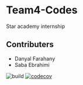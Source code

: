 # Team4-Codes
Star academy internship 

## Contributers
- Danyal Farahany
- Saba Ebrahimi

![build](https://github.com/Star-Academy/Team4-Codes/workflows/build/badge.svg?branch=phase5)
[![codecov](https://codecov.io/gh/Star-Academy/Team4-Codes/branch/master/graph/badge.svg)](https://codecov.io/gh/Star-Academy/Team4-Codes)
